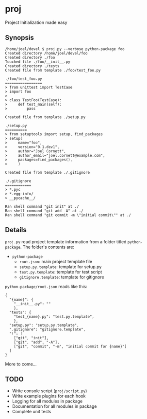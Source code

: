 proj
====

Project Initialization made easy

Synopsis
--------

    /home/joel/devel $ proj.py --verbose python-package foo
    Created directory /home/joel/devel/foo
    Created directory ./foo
    Touched file ./foo/__init__.py
    Created directory ./tests
    Created file from template ./foo/test_foo.py
    
    ./foo/test_foo.py
    =================
    > from unittest import TestCase
    > import foo
    > 
    > class TestFoo(TestCase):
    >     def test_main(self):
    >         pass
    
    Created file from template ./setup.py
    
    ./setup.py
    ==========
    > from setuptools import setup, find_packages
    > setup(
    >     name="foo",
    >     version="0.1.dev1",
    >     author="Joel Cornett",
    >     author_email="joel.cornett@example.com",
    >     packages=find_packages(),
    >     )
    
    Created file from template ./.gitignore
    
    ./.gitignore
    ============
    > *.pyc
    > *.egg-info/
    > __pycache__/
    
    Ran shell command "git init" at ./
    Ran shell command "git add -A" at ./
    Ran shell command "git commit -m \"initial commit\"" at ./
    
Details
-------

`proj.py` read project template information from a folder titled `python-package`. The folder's contents are:

- `python-package`
  - `root.json`: main project template file
  - `setup.py.template`: template for setup.py
  - `test.py.template`: template for test script
  - `gitignore.template`: template for gitignore
  
`python-package/root.json` reads like this:

    {
      "{name}": {
        "__init__.py": ""
        },
      "tests": {
        "test_{name}.py": "test.py.template",
        },
      "setup.py": "setup.py.template",
      ".gitignore": "gitignore.template",
      "!": [
        ["git", "init"],
        ["git", "add", "-A"],
        ["git", "commit", "-m", "initial commit for {name}"]
      ]
    }
    
  More to come...

TODO
----
- Write console script (`proj/script.py`)
- Write example plugins for each hook
- Logging for all modules in package
- Documentation for all modules in package
- Complete unit tests

